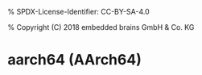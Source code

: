 % SPDX-License-Identifier: CC-BY-SA-4.0

% Copyright (C) 2018 embedded brains GmbH & Co. KG

# aarch64 (AArch64)

```{include} aarch64/a53.rst
```

```{include} aarch64/a72.rst
```

```{include} aarch64/xilinx-versal.rst
```

```{include} aarch64/xilinx-zynqmp.rst
```

```{include} aarch64/raspberrypi4.rst
```
